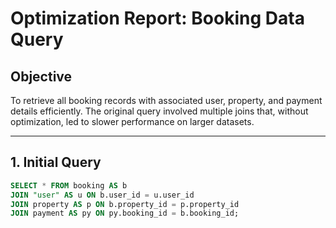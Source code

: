 # Optimization Report: Booking Data Query

## Objective

To retrieve all booking records with associated user, property, and payment details efficiently. The original query involved multiple joins that, without optimization, led to slower performance on larger datasets.

---

## 1. Initial Query

```sql
SELECT * FROM booking AS b
JOIN "user" AS u ON b.user_id = u.user_id
JOIN property AS p ON b.property_id = p.property_id
JOIN payment AS py ON py.booking_id = b.booking_id;
